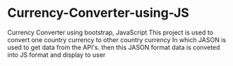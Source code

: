 # Currency-Converter-using-JS
Currency Converter using bootstrap, JavaScript 
This project is used to convert one country currency to other country currency
In which JASON is used to get data from the API's.
then this JASON format data is conveted into JS format
and display to user
